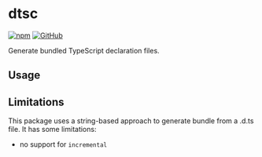 # dtsc

[![npm](https://img.shields.io/npm/v/cordis?style=flat-square)](https://www.npmjs.com/package/cordis)
[![GitHub](https://img.shields.io/github/license/shigma/cordis?style=flat-square)](https://github.com/shigma/cordis/blob/master/LICENSE)

Generate bundled TypeScript declaration files.

## Usage

## Limitations

This package uses a string-based approach to generate bundle from a .d.ts file. It has some limitations:

- no support for `incremental`

<!-- In most cases I would recommend using tsc directly. -->
